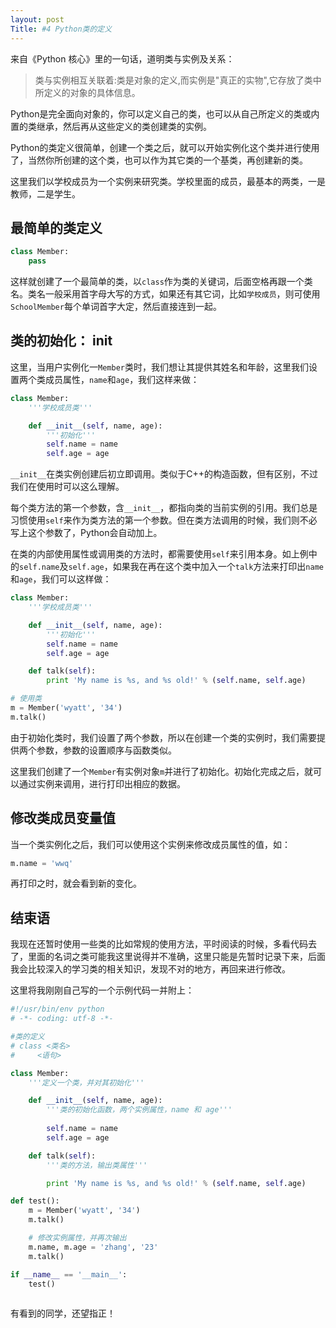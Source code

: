 ```yaml
---
layout: post
Title: #4 Python类的定义
---
```


来自《Python 核心》里的一句话，道明类与实例及关系：

> 类与实例相互关联着:类是对象的定义,而实例是"真正的实物",它存放了类中所定义的对象的具体信息。

Python是完全面向对象的，你可以定义自己的类，也可以从自己所定义的类或内置的类继承，然后再从这些定义的类创建类的实例。

Python的类定义很简单，创建一个类之后，就可以开始实例化这个类并进行使用了，当然你所创建的这个类，也可以作为其它类的一个基类，再创建新的类。

这里我们以学校成员为一个实例来研究类。学校里面的成员，最基本的两类，一是教师，二是学生。

## 最简单的类定义

```python
class Member:
	pass
```

这样就创建了一个最简单的类，以`class`作为类的关键词，后面空格再跟一个类名。类名一般采用首字母大写的方式，如果还有其它词，比如`学校成员`，则可使用`SchoolMember`每个单词首字大定，然后直接连到一起。


## 类的初始化： __init__

这里，当用户实例化一`Member`类时，我们想让其提供其姓名和年龄，这里我们设置两个类成员属性，`name`和`age`，我们这样来做：

```python
class Member:
	'''学校成员类'''

	def __init__(self, name, age):
		'''初始化'''
		self.name = name
		self.age = age
```

`__init__`在类实例创建后初立即调用。类似于C++的构造函数，但有区别，不过我们在使用时可以这么理解。

每个类方法的第一个参数，含`__init__`，都指向类的当前实例的引用。我们总是习惯使用`self`来作为类方法的第一个参数。但在类方法调用的时候，我们则不必写上这个参数了，Python会自动加上。

在类的内部使用属性或调用类的方法时，都需要使用`self`来引用本身。如上例中的`self.name`及`self.age`，如果我在再在这个类中加入一个`talk`方法来打印出`name`和`age`，我们可以这样做：


```python
class Member:
	'''学校成员类'''

	def __init__(self, name, age):
		'''初始化'''
		self.name = name
		self.age = age

	def talk(self):
		print 'My name is %s, and %s old!' % (self.name, self.age)

# 使用类
m = Member('wyatt', '34')
m.talk()

```
由于初始化类时，我们设置了两个参数，所以在创建一个类的实例时，我们需要提供两个参数，参数的设置顺序与函数类似。

这里我们创建了一个`Member`有实例对象`m`并进行了初始化。初始化完成之后，就可以通过实例来调用，进行打印出相应的数据。

## 修改类成员变量值

当一个类实例化之后，我们可以使用这个实例来修改成员属性的值，如：

```python
m.name = 'wwq'
```

再打印之时，就会看到新的变化。

## 结束语

我现在还暂时使用一些类的比如常规的使用方法，平时阅读的时候，多看代码去了，里面的名词之类可能我这里说得并不准确，这里只能是先暂时记录下来，后面我会比较深入的学习类的相关知识，发现不对的地方，再回来进行修改。

这里将我刚刚自己写的一个示例代码一并附上：

```python
#!/usr/bin/env python
# -*- coding: utf-8 -*-

#类的定义
# class <类名>
#     <语句>

class Member:
    '''定义一个类，并对其初始化'''

    def __init__(self, name, age):
        '''类的初始化函数，两个实例属性，name 和 age'''
        
        self.name = name
        self.age = age

    def talk(self):
        '''类的方法，输出类属性'''

        print 'My name is %s, and %s old!' % (self.name, self.age)

def test():
    m = Member('wyatt', '34')
    m.talk()

    # 修改实例属性，并再次输出
    m.name, m.age = 'zhang', '23'
    m.talk()

if __name__ == '__main__':
    test()
    
```

有看到的同学，还望指正！

